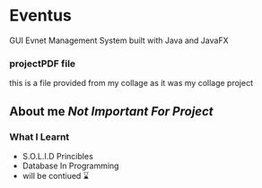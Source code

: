 # Eventus 
GUI Evnet Management System built with Java and JavaFX

### projectPDF file 
this is a file provided from my collage as it was my collage project


## About me *Not Important For Project*
### What I Learnt 
* S.O.L.I.D Princibles
* Database In Programming
* will be contiued ⌛